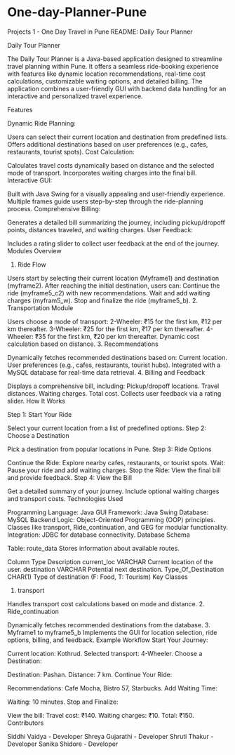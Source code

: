 # One-day-Planner-Pune
Projects 1 - One Day Travel in Pune
README: Daily Tour Planner

Daily Tour Planner

The Daily Tour Planner is a Java-based application designed to streamline travel planning within Pune. It offers a seamless ride-booking experience with features like dynamic location recommendations, real-time cost calculations, customizable waiting options, and detailed billing. The application combines a user-friendly GUI with backend data handling for an interactive and personalized travel experience.

Features

Dynamic Ride Planning:

Users can select their current location and destination from predefined lists.
Offers additional destinations based on user preferences (e.g., cafes, restaurants, tourist spots).
Cost Calculation:

Calculates travel costs dynamically based on distance and the selected mode of transport.
Incorporates waiting charges into the final bill.
Interactive GUI:

Built with Java Swing for a visually appealing and user-friendly experience.
Multiple frames guide users step-by-step through the ride-planning process.
Comprehensive Billing:

Generates a detailed bill summarizing the journey, including pickup/dropoff points, distances traveled, and waiting charges.
User Feedback:

Includes a rating slider to collect user feedback at the end of the journey.
Modules Overview

1. Ride Flow

Users start by selecting their current location (Myframe1) and destination (myframe2).
After reaching the initial destination, users can:
Continue the ride (myframe5_c2) with new recommendations.
Wait and add waiting charges (myfram5_w).
Stop and finalize the ride (myframe5_b).
2. Transportation Module

Users choose a mode of transport:
2-Wheeler: ₹15 for the first km, ₹12 per km thereafter.
3-Wheeler: ₹25 for the first km, ₹17 per km thereafter.
4-Wheeler: ₹35 for the first km, ₹20 per km thereafter.
Dynamic cost calculation based on distance.
3. Recommendations

Dynamically fetches recommended destinations based on:
Current location.
User preferences (e.g., cafes, restaurants, tourist hubs).
Integrated with a MySQL database for real-time data retrieval.
4. Billing and Feedback

Displays a comprehensive bill, including:
Pickup/dropoff locations.
Travel distances.
Waiting charges.
Total cost.
Collects user feedback via a rating slider.
How It Works

Step 1: Start Your Ride

Select your current location from a list of predefined options.
Step 2: Choose a Destination

Pick a destination from popular locations in Pune.
Step 3: Ride Options

Continue the Ride:
Explore nearby cafes, restaurants, or tourist spots.
Wait:
Pause your ride and add waiting charges.
Stop the Ride:
View the final bill and provide feedback.
Step 4: View the Bill

Get a detailed summary of your journey.
Include optional waiting charges and transport costs.
Technologies Used

Programming Language: Java
GUI Framework: Java Swing
Database: MySQL
Backend Logic:
Object-Oriented Programming (OOP) principles.
Classes like transport, Ride_continuation, and GEG for modular functionality.
Integration:
JDBC for database connectivity.
Database Schema

Table: route_data Stores information about available routes.

Column	Type	Description
current_loc	VARCHAR	Current location of the user.
destination	VARCHAR	Potential next destination.
Type_Of_Destination	CHAR(1)	Type of destination (F: Food, T: Tourism)
Key Classes

1. transport

Handles transport cost calculations based on mode and distance.
2. Ride_continuation

Dynamically fetches recommended destinations from the database.
3. Myframe1 to myframe5_b
Implements the GUI for location selection, ride options, billing, and feedback.
Example Workflow
Start Your Journey:

Current location: Kothrud.
Selected transport: 4-Wheeler.
Choose a Destination:

Destination: Pashan.
Distance: 7 km.
Continue Your Ride:

Recommendations: Cafe Mocha, Bistro 57, Starbucks.
Add Waiting Time:

Waiting: 10 minutes.
Stop and Finalize:

View the bill:
Travel cost: ₹140.
Waiting charges: ₹10.
Total: ₹150.
Contributors

Siddhi Vaidya - Developer
Shreya Gujarathi - Developer
Shruti Thakur - Developer
Sanika Shidore - Developer
